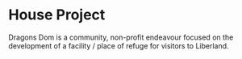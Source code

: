 # House Project

Dragons Dom is a community, non-profit endeavour focused on the development of a facility / place of refuge for visitors to Liberland.
